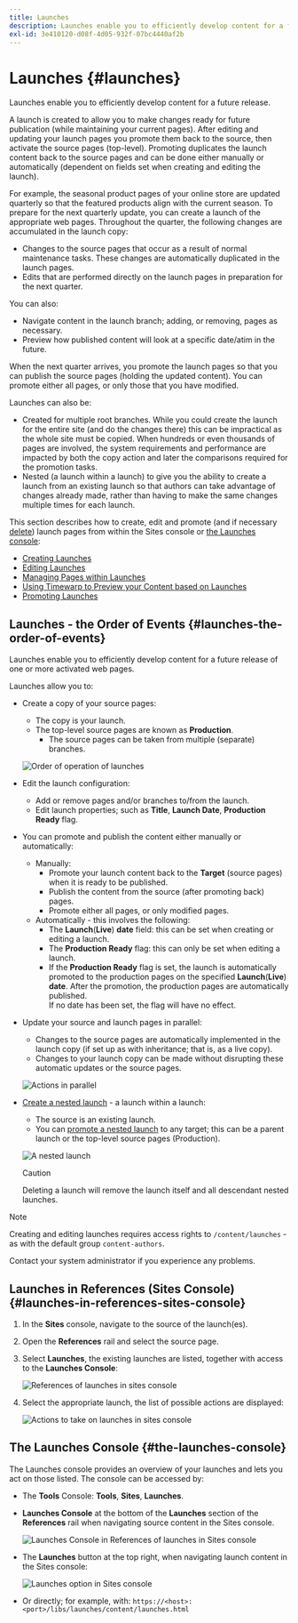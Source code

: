 ```yaml
---
title: Launches
description: Launches enable you to efficiently develop content for a future release. They allow you to make changes ready for future publication, while maintaining your current pages
exl-id: 3e410120-d08f-4d05-932f-07bc4440af2b
---
```

# Launches {#launches}

Launches enable you to efficiently develop content for a future release.

A launch is created to allow you to make changes ready for future publication (while maintaining your current pages). After editing and updating your launch pages you promote them back to the source, then activate the source pages (top-level). Promoting duplicates the launch content back to the source pages and can be done either manually or automatically (dependent on fields set when creating and editing the launch).

For example, the seasonal product pages of your online store are updated quarterly so that the featured products align with the current season. To prepare for the next quarterly update, you can create a launch of the appropriate web pages. Throughout the quarter, the following changes are accumulated in the launch copy:

* Changes to the source pages that occur as a result of normal maintenance tasks. These changes are automatically duplicated in the launch pages.
* Edits that are performed directly on the launch pages in preparation for the next quarter.

You can also:

* Navigate content in the launch branch; adding, or removing, pages as necessary.
* Preview how published content will look at a specific date/atim in the future.

When the next quarter arrives, you promote the launch pages so that you can publish the source pages (holding the updated content). You can promote either all pages, or only those that you have modified.

Launches can also be:

* Created for multiple root branches. While you could create the launch for the entire site (and do the changes there) this can be impractical as the whole site must be copied. When hundreds or even thousands of pages are involved, the system requirements and performance are impacted by both the copy action and later the comparisons required for the promotion tasks.
* Nested (a launch within a launch) to give you the ability to create a launch from an existing launch so that authors can take advantage of changes already made, rather than having to make the same changes multiple times for each launch.

This section describes how to create, edit and promote (and if necessary [delete](/help/sites-cloud/authoring/launches/creating.md#deleting-a-launch)) launch pages from within the Sites console or [the Launches console](#the-launches-console):

* [Creating Launches](/help/sites-cloud/authoring/launches/creating.md)
* [Editing Launches](/help/sites-cloud/authoring/launches/editing.md)
* [Managing Pages within Launches](/help/sites-cloud/authoring/launches/managing-pages.md)
* [Using Timewarp to Preview your Content based on Launches](/help/sites-cloud/authoring/launches/preview.md)
* [Promoting Launches](/help/sites-cloud/authoring/launches/promoting.md)

## Launches - the Order of Events {#launches-the-order-of-events}

Launches enable you to efficiently develop content for a future release of one or more activated web pages.

Launches allow you to:

* Create a copy of your source pages:
  * The copy is your launch.
  * The top-level source pages are known as **Production**.
    * The source pages can be taken from multiple (separate) branches.

  ![Order of operation of launches](/help/sites-cloud/authoring/assets/launches-order.png)

* Edit the launch configuration:
  * Add or remove pages and/or branches to/from the launch.
  * Edit launch properties; such as **Title**, **Launch Date**, **Production Ready** flag.
* You can promote and publish the content either manually or automatically:
  * Manually:
    * Promote your launch content back to the **Target** (source pages) when it is ready to be published.
    * Publish the content from the source (after promoting back) pages.
    * Promote either all pages, or only modified pages.
  * Automatically - this involves the following:
    * The **Launch**(**Live**) **date** field: this can be set when creating or editing a launch.  
    * The **Production Ready** flag: this can only be set when editing a launch.
    * If the **Production Ready** flag is set, the launch is automatically promoted to the production pages on the specified **Launch**(**Live**) **date**. After the promotion, the production pages are automatically published.  
          If no date has been set, the flag will have no effect.
* Update your source and launch pages in parallel:
  * Changes to the source pages are automatically implemented in the launch copy (if set up as with inheritance; that is, as a live copy).  
  * Changes to your launch copy can be made without disrupting these automatic updates or the source pages.

  ![Actions in parallel](/help/sites-cloud/authoring/assets/launches-parallel.png)

* [Create a nested launch](/help/sites-cloud/authoring/launches/creating.md#creating-a-nested-launch) - a launch within a launch:
  * The source is an existing launch.
  * You can [promote a nested launch](/help/sites-cloud/authoring/launches/promoting.md#promoting-a-nested-launch) to any target; this can be a parent launch or the top-level source pages (Production).

  ![A nested launch](/help/sites-cloud/authoring/assets/launches-nested.png)

  >[!CAUTION]
  >
  >Deleting a launch will remove the launch itself and all descendant nested launches.

>[!NOTE]
>
>Creating and editing launches requires access rights to `/content/launches` - as with the default group `content-authors`.
>
>Contact your system administrator if you experience any problems.

## Launches in References (Sites Console) {#launches-in-references-sites-console}

1. In the **Sites** console, navigate to the source of the launch(es).
1. Open the **References** rail and select the source page.
1. Select **Launches**, the existing launches are listed, together with access to the **Launches Console**:

   ![References of launches in sites console](/help/sites-cloud/authoring/assets/launches-references.png)

1. Select the appropriate launch, the list of possible actions are displayed:

   ![Actions to take on launches in sites console](/help/sites-cloud/authoring/assets/launches-references-actions.png)

## The Launches Console {#the-launches-console}

The Launches console provides an overview of your launches and lets you act on those listed. The console can be accessed by:

* The **Tools** Console: **Tools**, **Sites**, **Launches**.

* **Launches Console** at the bottom of the **Launches** section of the **References** rail when navigating source content in the Sites console.

  ![Launches Console in References of launches in Sites console](/help/sites-cloud/authoring/assets/launches-references.png)

* The **Launches** button at the top right, when navigating launch content in the Sites console:

  ![Launches option in Sites console](/help/sites-cloud/authoring/assets/launches-console-navigate-launch-content.png)

* Or directly; for example, with:
   `https://<host>:<port>/libs/launches/content/launches.html`
